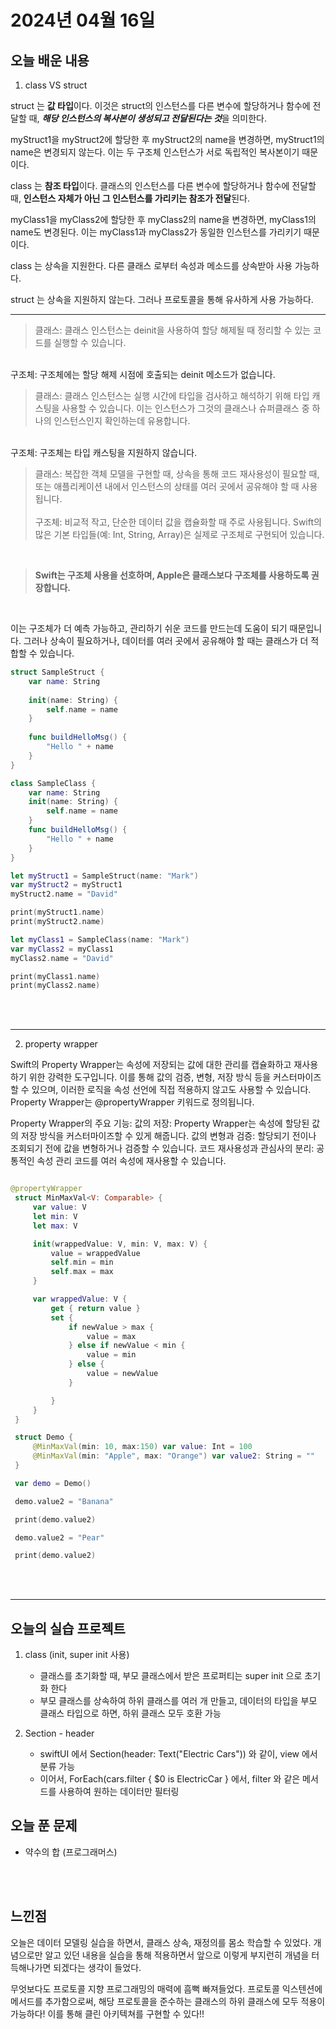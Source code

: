 # 2024년 04월 16일

## 오늘 배운 내용

1. class VS struct

struct 는 **값 타입**이다.
이것은 struct의 인스턴스를 다른 변수에 할당하거나 함수에 전달할 때, ***해당 인스턴스의 복사본이 생성되고 전달된다는 것***을 의미한다.

 myStruct1을 myStruct2에 할당한 후 myStruct2의 name을 변경하면, myStruct1의 name은 변경되지 않는다. 이는 두 구조체 인스턴스가 서로 독립적인 복사본이기 때문이다.

class 는 **참조 타입**이다. 클래스의 인스턴스를 다른 변수에 할당하거나 함수에 전달할 때, **인스턴스 자체가 아닌 그 인스턴스를 가리키는 참조가 전달**된다.

 myClass1을 myClass2에 할당한 후 myClass2의 name을 변경하면, myClass1의 name도 변경된다. 이는 myClass1과 myClass2가 동일한 인스턴스를 가리키기 때문이다.

class 는 상속을 지원한다. 다른 클래스 로부터 속성과 메소드를 상속받아 사용 가능하다.

struct 는 상속을 지원하지 않는다. 그러나 프로토콜을 통해 유사하게 사용 가능하다.

---

>클래스: 클래스 인스턴스는 deinit을 사용하여 할당 해제될 때 정리할 수 있는 코드를 실행할 수 있습니다. 
</br>
구조체: 구조체에는 할당 해제 시점에 호출되는 deinit 메소드가 없습니다.

</br>

>클래스: 클래스 인스턴스는 실행 시간에 타입을 검사하고 해석하기 위해 타입 캐스팅을 사용할 수 있습니다. 이는 인스턴스가 그것의 클래스나 슈퍼클래스 중 하나의 인스턴스인지 확인하는데 유용합니다.
</br>
구조체: 구조체는 타입 캐스팅을 지원하지 않습니다.

</br>

>클래스: 복잡한 객체 모델을 구현할 때, 상속을 통해 코드 재사용성이 필요할 때, 또는 애플리케이션 내에서 인스턴스의 상태를 여러 곳에서 공유해야 할 때 사용됩니다. </br></br>
구조체: 비교적 작고, 단순한 데이터 값을 캡슐화할 때 주로 사용됩니다. Swift의 많은 기본 타입들(예: Int, String, Array)은 실제로 구조체로 구현되어 있습니다.

</br>

>**Swift는 구조체 사용을 선호하며, Apple은 클래스보다 구조체를 사용하도록 권장합니다.** 

</br>

이는 구조체가 더 예측 가능하고, 관리하기 쉬운 코드를 만드는데 도움이 되기 때문입니다. 그러나 상속이 필요하거나, 데이터를 여러 곳에서 공유해야 할 때는 클래스가 더 적합할 수 있습니다.

```swift
struct SampleStruct {
    var name: String
    
    init(name: String) {
        self.name = name
    }
    
    func buildHelloMsg() {
        "Hello " + name
    }
}

class SampleClass {
    var name: String
    init(name: String) {
        self.name = name
    }
    func buildHelloMsg() {
        "Hello " + name
    }
}

let myStruct1 = SampleStruct(name: "Mark")
var myStruct2 = myStruct1
myStruct2.name = "David"

print(myStruct1.name)
print(myStruct2.name)

let myClass1 = SampleClass(name: "Mark")
var myClass2 = myClass1
myClass2.name = "David"

print(myClass1.name)
print(myClass2.name)

```

</br>
</br>

---
2. property wrapper

Swift의 Property Wrapper는 속성에 저장되는 값에 대한 관리를 캡슐화하고 재사용하기 위한 강력한 도구입니다. 이를 통해 값의 검증, 변형, 저장 방식 등을 커스터마이즈할 수 있으며, 이러한 로직을 속성 선언에 직접 적용하지 않고도 사용할 수 있습니다. Property Wrapper는 @propertyWrapper 키워드로 정의됩니다.

Property Wrapper의 주요 기능:
값의 저장: Property Wrapper는 속성에 할당된 값의 저장 방식을 커스터마이즈할 수 있게 해줍니다.
값의 변형과 검증: 할당되기 전이나 조회되기 전에 값을 변형하거나 검증할 수 있습니다.
코드 재사용성과 관심사의 분리: 공통적인 속성 관리 코드를 여러 속성에 재사용할 수 있습니다.

```swift

@propertyWrapper
 struct MinMaxVal<V: Comparable> {
     var value: V
     let min: V
     let max: V

     init(wrappedValue: V, min: V, max: V) {
         value = wrappedValue
         self.min = min
         self.max = max
     }

     var wrappedValue: V {
         get { return value }
         set {
             if newValue > max {
                 value = max
             } else if newValue < min {
                 value = min
             } else {
                 value = newValue
             }

         }
     }
 }

 struct Demo {
     @MinMaxVal(min: 10, max:150) var value: Int = 100
     @MinMaxVal(min: "Apple", max: "Orange") var value2: String = ""
 }

 var demo = Demo()

 demo.value2 = "Banana"

 print(demo.value2)

 demo.value2 = "Pear"

 print(demo.value2)
```


</br>
</br>

---

## **오늘의 실습 프로젝트**
1. class (init, super init 사용)
    - 클래스를 초기화할 때, 부모 클래스에서 받은 프로퍼티는 super init 으로 초기화 한다
    - 부모 클래스를 상속하여 하위 클래스를 여러 개 만들고, 데이터의 타입을 부모 클래스 타입으로 하면, 하위 클래스 모두 호환 가능

2. Section - header
    - swiftUI 에서  Section(header: Text("Electric Cars")) 와 같이, view 에서 분류 가능
    - 이어서, ForEach(cars.filter { $0 is ElectricCar } 에서, filter 와 같은 메서드를 사용하여 원하는 데이터만 필터링







## 오늘 푼 문제
- 약수의 합 (프로그래머스)

</br></br>


## 느낀점

오늘은 데이터 모델링 실습을 하면서, 클래스 상속, 재정의를 몸소 학습할 수 있었다. 개념으로만 알고 있던 내용을 실습을 통해 적용하면서 앞으로 이렇게 부지런히 개념을 터득해나가면 되겠다는 생각이 들었다. <br>

무엇보다도 프로토콜 지향 프로그래밍의 매력에 흠뻑 빠져들었다.
프로토콜 익스텐션에 메서드를 추가함으로써, 해당 프로토콜을 준수하는 클래스의 하위 클래스에 모두 적용이 가능하다! 이를 통해 클린 아키텍쳐를 구현할 수 있다!!